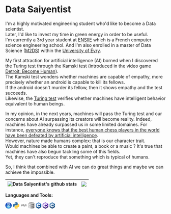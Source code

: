 # Data Saiyentist

I'm a highly motivated engineering student who'd like to become a Data scientist.
</br>
Later, I'd like to invest my time in green energy in order to be useful.
</br>
I'm currently a 3rd year student at [ENSIIE](https://www.ensiie.fr/) which is a French computer science engineering school. And I'm also enrolled in a master of Data Science ([M2DS](http://www.math-evry.cnrs.fr/departement/doku.php?id=formation:master:m2ds)) within the [University of Évry](https://www.univ-evry.fr/accueil.html).

My first attraction for artificial intelligence (AI) borned when I discovered the Turing test through the Kamski test (introduced in the video game [Detroit: Become Human](https://www.quanticdream.com/en/detroit-become-human)).
</br>
The Kamski test wonders whether machines are capable of empathy, more precisely whether an android is capable to kill its fellows. 
</br>
If the android doesn't murder its fellow, then it shows empathy and the test succeeds.
</br>
Likewise, the [Turing test](http://www-logic.stanford.edu/seminar/1213/Hawke_TuringTest.pdf) verifies whether machines have intelligent behavior equivalent to human beings.

In my opinion, in the next years, machines will pass the Turing test and our concerns about AI surpassing its creators will become reality. Indeed, machines have already surpassed us in some limited domaines. For instance, [everyone knows that the best human chess players in the world have been defeated by artificial intelligence](https://www.youtube.com/watch?v=KF6sLCeBj0s).
</br>
However, nature made humans complex: that is our character trait.
</br>
Would machines be able to create a paint, a book or a music ? It's true that machines have also begun tackling some of this fields. 
</br>
Yet, they can't reproduce that something which is typical of humans.

So, I think that combined with AI we can do great things and maybe we can achieve the impossible.

| <img align="center" src="https://github-readme-stats.vercel.app/api?username=DataSaiyentist&show_icons=true&bg_color=30,e96443,904e95&title_color=fff&text_color=fff&hide_border=true&count_private=true&include_all_commits=true" alt="Data Saiyentist's github stats" /> | <img align="center" src="https://github-readme-stats.vercel.app/api/top-langs/?username=DataSaiyentist&layout=compact&bg_color=30,e96443,904e95&title_color=fff&text_color=fff&hide_border=true&count_private=true" /> |
| ------------- | ------------- |

**Languages and Tools:**

<code><img height="20" src="https://github.com/DataSaiyentist/DataSaiyentist/blob/7e6a1b56d6ab0def623d15297afe28e8c9136ec9/src/rstudio.png"></code>
<code><img height="20" src="https://github.com/DataSaiyentist/DataSaiyentist/blob/7e6a1b56d6ab0def623d15297afe28e8c9136ec9/src/python.png"></code>
<code><img height="20" src="https://github.com/DataSaiyentist/DataSaiyentist/blob/7e6a1b56d6ab0def623d15297afe28e8c9136ec9/src/latex.png"></code>
<code><img height="20" src="https://github.com/DataSaiyentist/DataSaiyentist/blob/3f900dea455c01b5bc6c4e219548d6d7fb91c89d/src/dbbrowser.png"></code>
<code><img height="20" src="https://github.com/DataSaiyentist/DataSaiyentist/blob/7e6a1b56d6ab0def623d15297afe28e8c9136ec9/src/c.png"></code>
<code><img height="20" src="https://github.com/DataSaiyentist/DataSaiyentist/blob/7e6a1b56d6ab0def623d15297afe28e8c9136ec9/src/c%23.png"></code>
<code><img height="20" src="https://github.com/DataSaiyentist/DataSaiyentist/blob/7e6a1b56d6ab0def623d15297afe28e8c9136ec9/src/c++.png"></code>
